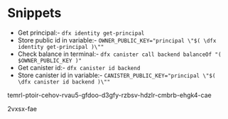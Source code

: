 # Snippets

- Get principal:- `dfx identity get-principal`
- Store public id in variable:- `OWNER_PUBLIC_KEY="principal \"$( \dfx identity get-principal )\""`
- Check balance in terminal:- `dfx canister call backend balanceOf "( $OWNER_PUBLIC_KEY )"`
- Get canister id:- `dfx canister id backend`
- Store canister id in variable:- `CANISTER_PUBLIC_KEY="principal \"$( \dfx canister id backend )\""`

temrl-ptoir-cehov-rvau5-gfdoo-d3gfy-rzbsv-hdzlr-cmbrb-ehgk4-cae

2vxsx-fae